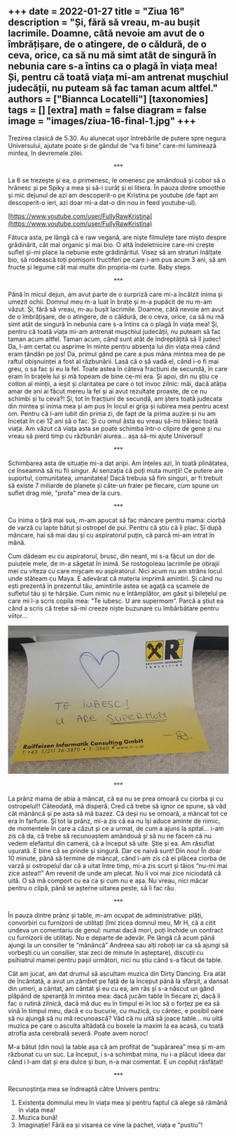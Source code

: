 
+++
date = 2022-01-27
title = "Ziua 16"
description = "Și, fără să vreau, m-au bușit lacrimile. Doamne, câtă nevoie am avut de o îmbrățișare, de o atingere, de o căldură, de o ceva, orice, ca să nu mă simt atât de singură în nebunia care s-a întins ca o plagă în viața mea! Și, pentru că toată viața mi-am antrenat mușchiul judecății, nu puteam să fac taman acum altfel."
authors = ["Biannca Locatelli"]
[taxonomies]
tags = []
[extra]
math = false
diagram = false
image = "images/ziua-16-final-1.jpg"
+++
---

Trezirea clasică de 5.30. Au alunecat ușor întrebările de putere spre negura Universului, ajutate poate și de gândul de “va fi bine” care-mi luminează mintea, în devremele zilei.

<p style="text-align: center;">***</p>

La 6 se trezește și ea, o primenesc, le omenesc pe amândouă și cobor să o hrănesc și pe Spiky a mea și să-i curăț și ei litiera. În pauza dintre smoothie și mic dejunul de azi am descoperit-o pe Kristina pe youtube (de fapt am descoperit-o ieri, azi doar mi-a dat-o din nou in feed youtube-ul).

[https://www.youtube.com/user/FullyRawKristina](https://www.youtube.com/user/FullyRawKristina)

Fătuca asta, pe lângă că e raw vegană, are niște filmulețe tare mișto despre grădinărit, cât mai organic și mai bio. O altă îndeletnicire care-mi crește suflet și-mi place la nebunie este grădinăritul. Visez să am straturi înălțate bio, să rodească toți pomișorii fructiferi pe care i-am pus acum 3 ani, să am fructe și legume cât mai multe din propria-mi curte. Baby steps.

<p style="text-align: center;">***</p>

Până în micul dejun, am avut parte de o surpriză care mi-a încălzit inima și umezit ochii. Domnul meu m-a luat în brațe și m-a pupăcit de nu m-am văzut. Și, fără să vreau, m-au bușit lacrimile. Doamne, câtă nevoie am avut de o îmbrățișare, de o atingere, de o căldură, de o ceva, orice, ca să nu mă simt atât de singură în nebunia care s-a întins ca o plagă în viața mea! Și, pentru că toată viața mi-am antrenat mușchiul judecății, nu puteam să fac taman acum altfel. Taman acum, când sunt atât de îndreptățită să îl judec! Da, l-am certat cu asprime în minte pentru absența lui din viața mea când eram țăndări pe jos! Da, primul gând pe care a pus mâna mintea mea de pe raftul obișnuinței a fost al răzbunării. Lasă că o să vadă el, când i-o fi mai greu, o sa fac și eu la fel. Toate astea în câteva fracțiuni de secundă, în care eram în brațele lui și mă topeam de bine ce-mi era. Și apoi, din nu știu ce cotlon al minții, a ieșit și claritatea pe care o tot invoc zilnic: măi, dacă atâția amar de ani ai făcut mereu la fel și ai avut rezultate proaste, de ce nu schimbi și tu ceva?! Și, tot în fracțiuni de secundă, am șters toată judecata din mintea și inima mea și am pus în locul ei grija și iubirea mea pentru acest om. Pentru că l-am iubit din prima zi, de fapt de la prima auzire și nu am încetat în cei 12 ani să o fac. Și cu omul ăsta eu vreau să-mi trăiesc toată viața. Am văzut că viața asta se poate schimba într-o clipire de gene și nu vreau să pierd timp cu răzbunări aiurea… așa să-mi ajute Universul!

<p style="text-align: center;">***</p>

Schimbarea asta de situație mi-a dat aripi. Am înțeles azi, în toată plinătatea, ce înseamnă să nu fii singur. Ai senzația că poți muta munții! Ce putere are suportul, comunitatea, umanitatea! Dacă trebuia să fim singuri, ar fi trebuit să existe 7 miliarde de planete și câte-un fraier pe fiecare, cum spune un suflet drag mie, "profa" mea de la curs.

<p style="text-align: center;">***</p>

Cu inima o țâră mai sus, m-am apucat să fac mâncare pentru mama: ciorbă de varză cu lapte bătut și ostropel de pui. Pentru că știu că îi plac. Și după mâncare, hai să mai dau și cu aspiratorul puțin, că parcă mi-am intrat în mână.

Cum dădeam eu cu aspiratorul, brusc, din neant, mi s-a făcut un dor de puiuțele mele, de m-a săgetat în inimă. Se rostogoleau lacrimile pe obrajii mei cu viteza cu care mișcam eu aspiratorul. Nici acum nu am strâns locul unde stăteam cu Maya. E adevărat că materia imprimă amintiri. Și când nu ești prezentă în prezentul tău, amintirile astea se agață ca scamele de sufletul tău și te hârșâie. Cum nimic nu e întâmplător, am găsit și bilețelul pe care mi l-a scris copila mea: “Te iubesc. U are supermom”. Parcă a știut ea când a scris că trebe să-mi creeze niște buzunare cu îmbărbătare pentru viitor…


<div class="flex justify-center">
  <img src="images/ziua-16-1024x688.jpeg" />
</div>

<p style="text-align: center;">***</p>

La prânz mama de abia a mâncat, că ea nu se prea omoară cu ciorba și cu ostropelul!! Câteodată, mă disperă. Cred că trebe să ignor ce spune, să văd cât mănâncă și pe asta să mă bazez. Că deși nu se omoară, a mâncat tot ce era în farfurie. Și tot la prânz, mi-a zis că ea nu își aduce aminte de nimic, de momentele în care a căzut și ce a urmat, de cum a ajuns la spital… i-am zis că da, că trebe să recunoaștem amândouă și să nu ne facem că nu vedem elefantul din cameră, că a început să uite. Știe și ea. Am răsuflat ușurată. E bine că se prinde și singură. Dar ce naivă sunt! Din nou! În doar 10 minute, până să termine de mâncat, când i-am zis că ei plăcea ciorba de varză și ostropelul dar că a uitat între timp, mi-a zis scurt și tăios “nu-mi mai zice astea!!” Am revenit de unde am plecat. Nu îi voi mai zice niciodată că uită. O să mă comport cu ea ca și cum nu e așa. Nu vreau, nici măcar pentru o clipă, până se așterne uitarea peste, să îi fac rău.

<p style="text-align: center;">***</p>

În pauza dintre prânz și table, m-am ocupat de administrative: plăți, convorbiri cu furnizorii de utilitați (îmi zicea domnul meu, Mr H, că a citit undeva un comentariu de genul: numai dacă mori, poți închide un contract cu furnizorii de utilitați. Nu e departe de adevăr. Pe lângă că acum până ajungi la un consilier te “mănâncă” Andreea sau alți roboți iar ca să ajungi să vorbești cu un consilier, stai zeci de minute în așteptare), discuții cu psihiatrul mamei pentru pașii următori, nici nu știu când s-a făcut de table.

Cât am jucat, am dat drumul să ascultam muzica din Dirty Dancing. Era atât de încântată, a avut un zâmbet pe față de la început până la sfârșit, a dansat din umeri, a cântat, am cântat și eu cu ea, am râs și s-a născut un gând plăpând de speranță în mintea mea: dacă jucăm table în fiecare zi, dacă îi fac o rutină zilnică, dacă mă duc eu în timpul ei în loc să o forțez pe ea să vină în timpul meu, dacă e cu bucurie, cu muzică, cu cântec, e posibil oare să nu ajungă să nu mă recunoască? Văd că nu uită să joace table… nu uită muzica pe care o asculta altădată cu boxele la maxim la ea acasă, cu toată atrofia asta cerebrală severă. Poate avem noroc!

M-a bătut (din nou) la table așa că am profitat de “supărarea” mea și m-am răzbunat cu un suc. La început, i s-a schimbat mina, nu i-a plăcut ideea dar când i l-am dat și era dulce și bun, n-a mai comentat. E un copiluț răsfățat!

<p style="text-align: center;">***</p>

Recunoștința mea se îndreaptă către Univers pentru:

1. Existența domnului meu în viața mea și pentru faptul că alege să rămână în viața mea!
2. Muzica bună!
3. Imaginație! Fără ea și visarea ce vine la pachet, viața e “pustiu”!
